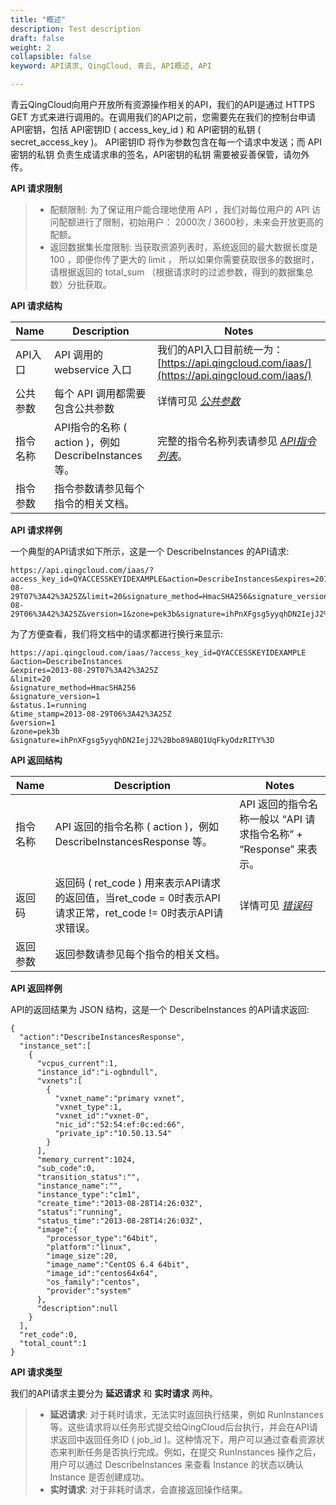 ```yaml
---
title: "概述"
description: Test description
draft: false
weight: 2
collapsible: false
keyword: API请求, QingCloud, 青云, API概述, API

---
```



青云QingCloud向用户开放所有资源操作相关的API，我们的API是通过 HTTPS GET 方式来进行调用的。在调用我们的API之前，您需要先在我们的控制台申请API密钥，包括 API密钥ID ( access_key_id ) 和 API密钥的私钥 ( secret_access_key )。 API密钥ID 将作为参数包含在每一个请求中发送；而 API密钥的私钥 负责生成请求串的签名，API密钥的私钥 需要被妥善保管，请勿外传。

**API 请求限制**

>
>
>*   配额限制: 为了保证用户能合理地使用 API ，我们对每位用户的 API 访问配额进行了限制，初始用户： 2000次 / 3600秒，未来会开放更高的配额。
>*   返回数据集长度限制: 当获取资源列表时，系统返回的最大数据长度是 100 ，即便你传了更大的 limit ， 所以如果你需要获取很多的数据时，请根据返回的 total_sum （根据请求时的过滤参数，得到的数据集总数）分批获取。
>
>

**API 请求结构**

| Name     | Description                                           | Notes                                                        |
| -------- | ----------------------------------------------------- | ------------------------------------------------------------ |
| API入口  | API 调用的 webservice 入口                            | 我们的API入口目前统一为：[https://api.qingcloud.com/iaas/](https://api.qingcloud.com/iaas/) |
| 公共参数 | 每个 API 调用都需要包含公共参数                       | 详情可见 [_公共参数_](../parameters/)                        |
| 指令名称 | API指令的名称 ( action )，例如 DescribeInstances 等。 | 完整的指令名称列表请参见 [_API指令列表_](/security/waf/api/command_list/add_waf_rules/)。 |
| 指令参数 | 指令参数请参见每个指令的相关文档。                    |                                                              |

**API 请求样例**

一个典型的API请求如下所示，这是一个 DescribeInstances 的API请求:

```
https://api.qingcloud.com/iaas/?access_key_id=QYACCESSKEYIDEXAMPLE&action=DescribeInstances&expires=2013-08-29T07%3A42%3A25Z&limit=20&signature_method=HmacSHA256&signature_version=1&status.1=running&time_stamp=2013-08-29T06%3A42%3A25Z&version=1&zone=pek3b&signature=ihPnXFgsg5yyqhDN2IejJ2%2Bbo89ABQ1UqFkyOdzRITY%3D
```

为了方便查看，我们将文档中的请求都进行换行来显示:

```
https://api.qingcloud.com/iaas/?access_key_id=QYACCESSKEYIDEXAMPLE
&action=DescribeInstances
&expires=2013-08-29T07%3A42%3A25Z
&limit=20
&signature_method=HmacSHA256
&signature_version=1
&status.1=running
&time_stamp=2013-08-29T06%3A42%3A25Z
&version=1
&zone=pek3b
&signature=ihPnXFgsg5yyqhDN2IejJ2%2Bbo89ABQ1UqFkyOdzRITY%3D
```

**API 返回结构**

| Name     | Description                                                  | Notes                                                        |
| -------- | ------------------------------------------------------------ | ------------------------------------------------------------ |
| 指令名称 | API 返回的指令名称 ( action )，例如 DescribeInstancesResponse 等。 | API 返回的指令名称一般以 “API 请求指令名称” + “Response” 来表示。 |
| 返回码   | 返回码 ( ret_code ) 用来表示API请求的返回值，当ret_code = 0时表示API请求正常，ret_code != 0时表示API请求错误。 | 详情可见 [_错误码_](../error_code/)                          |
| 返回参数 | 返回参数请参见每个指令的相关文档。                           |                                                              |

**API 返回样例**

API的返回结果为 JSON 结构，这是一个 DescribeInstances 的API请求返回:

```
{
  "action":"DescribeInstancesResponse",
  "instance_set":[
    {
      "vcpus_current":1,
      "instance_id":"i-ogbndull",
      "vxnets":[
        {
          "vxnet_name":"primary vxnet",
          "vxnet_type":1,
          "vxnet_id":"vxnet-0",
          "nic_id":"52:54:ef:0c:ed:66",
          "private_ip":"10.50.13.54"
        }
      ],
      "memory_current":1024,
      "sub_code":0,
      "transition_status":"",
      "instance_name":"",
      "instance_type":"c1m1",
      "create_time":"2013-08-28T14:26:03Z",
      "status":"running",
      "status_time":"2013-08-28T14:26:03Z",
      "image":{
        "processor_type":"64bit",
        "platform":"linux",
        "image_size":20,
        "image_name":"CentOS 6.4 64bit",
        "image_id":"centos64x64",
        "os_family":"centos",
        "provider":"system"
      },
      "description":null
    }
  ],
  "ret_code":0,
  "total_count":1
}
```

**API 请求类型**

我们的API请求主要分为 **延迟请求** 和 **实时请求** 两种。

>
>
>*   **延迟请求**: 对于耗时请求，无法实时返回执行结果，例如 RunInstances 等。这些请求将以任务形式提交给QingCloud后台执行，并会在API请求返回中返回任务ID ( job_id )。这种情况下，用户可以通过查看资源状态来判断任务是否执行完成。例如，在提交 RunInstances 操作之后，用户可以通过 DescribeInstances 来查看 Instance 的状态以确认 Instance 是否创建成功。
>*   **实时请求**: 对于非耗时请求，会直接返回操作结果。
>
>